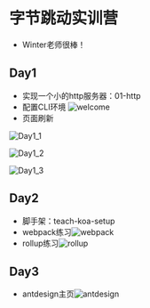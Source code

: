 # 字节跳动实训营

* Winter老师很棒！

## Day1

  * 实现一个小的http服务器：01-http
  * 配置CLI环境
    ![welcome](https://LeonhardE.github.io/images/welcome.png)
  * 页面刷新

![Day1_1](https://LeonhardE.github.io/images/Day1_1.png)

![Day1_2](https://LeonhardE.github.io/images/Day1_2.png)

![Day1_3](https://LeonhardE.github.io/images/Day1_3.png)

## Day2

* 脚手架：teach-koa-setup
* webpack练习![webpack](https://LeonhardE.github.io/images/Bytedance/webpack.png)
* rollup练习![rollup](https://LeonhardE.github.io/images/Bytedance/rollup2.png)

## Day3

* antdesign主页![antdesign](https://LeonhardE.github.io/images/Bytedance/antdesign.png)

